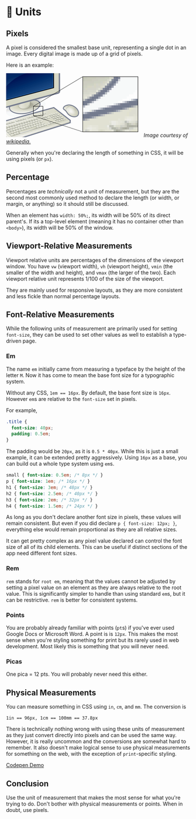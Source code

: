 # :eyes: Units

## Pixels

A pixel is considered the smallest base unit, representing a single dot in an image. Every digital image is made up of a grid of pixels.

Here is an example:

![pixel example](../images/pixel.png)
*Image courtesy of [wikipedia.](https://en.wikipedia.org/wiki/Pixel)*

Generally when you're declaring the length of something in CSS, it will be using pixels (or `px`).

## Percentage

Percentages are *technically* not a unit of measurement, but they are the second most commonly used method to declare the length (or width, or margin, or anything) so it should still be discussed.

When an element has `width: 50%;`, its width will be 50% of its direct parent's. If its a top-level element (meaning it has no container other than `<body>`), its width will be 50% of the window.

## Viewport-Relative Measurements

Viewport relative units are percentages of the dimensions of the viewport window. You have `vw` (viewport width), `vh` (viewport height), `vmin` (the smaller of the width and height), and `vmax` (the larger of the two). Each viewport relative unit represents 1/100 of the size of the viewport.

They are mainly used for responsive layouts, as they are more consistent and less fickle than normal percentage layouts.

## Font-Relative Measurements

While the following units of measurement are primarily used for setting `font-size`, they can be used to set other values as well to establish a type-driven page.

### Em

The name `em` initially came from measuring a typeface by the height of the letter `M`. Now it has come to mean the base font size for a typographic system.

Without any CSS, `1em == 16px`. By default, the base font size is `16px`. However `em`s are relative to the `font-size` set in pixels.

For example,

```CSS
.title {
  font-size: 40px;
  padding: 0.5em;
}
```

The padding would be `20px`, as it is `0.5 * 40px`. While this is just a small example, it can be extended pretty aggressively. Using `16px` as a base, you can build out a whole type system using `em`s.

```CSS
small { font-size: 0.5em; /* 8px */ }
p { font-size: 1em; /* 16px */ }
h1 { font-size: 3em; /* 48px */ }
h2 { font-size: 2.5em; /* 40px */ }
h3 { font-size: 2em; /* 32px */ }
h4 { font-size: 1.5em; /* 24px */ }
```

As long as you don't declare another font size in pixels, these values will remain consistent. But even if you did declare `p { font-size: 12px; }`, everything else would remain proportional as they are all relative sizes.

It can get pretty complex as any pixel value declared can control the font size of all of its child elements. This can be useful if distinct sections of the app need different font sizes.

### Rem

`rem` stands for `root em`, meaning that the values cannot be adjusted by setting a pixel value on an element as they are always relative to the root value. This is significantly simpler to handle than using standard `em`s, but it can be restrictive. `rem` is better for consistent systems.

### Points

You are probably already familiar with points (`pt`s) if you've ever used Google Docs or Microsoft Word. A point is is `12px`. This makes the most sense when you're styling something for print but its rarely used in web development. Most likely this is something that you will never need.  

### Picas

One pica = 12 pts. You will probably never need this either.

## Physical Measurements

You can measure something in CSS using `in`, `cm`, and `mm`. The conversion is

```
1in == 96px, 1cm == 100mm == 37.8px
```

There is technically nothing wrong with using these units of measurement as they just convert directly into pixels and can be used the same way. However, it is really uncommon and the conversions are somewhat hard to remember. It also doesn't make logical sense to use physical measurements for something on the web, with the exception of `print`-specific styling.

[Codepen Demo](http://codepen.io/raemadeline/pen/KgzjoR)

## Conclusion

Use the unit of measurement that makes the most sense for what you're trying to do. Don't bother with physical measurements or points. When in doubt, use pixels.
